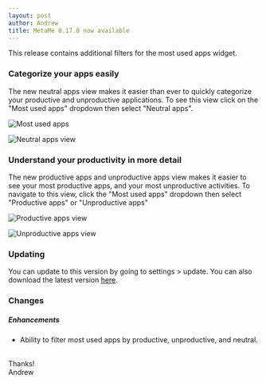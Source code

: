 ```yaml
---
layout: post
author: Andrew
title: MetaMe 0.17.0 now available
---
```


This release contains additional filters for the most used apps widget.

### Categorize your apps easily
The new neutral apps view makes it easier than ever to quickly categorize your productive and unproductive applications. To see this view click on the "Most used apps" dropdown then select "Neutral apps".

<img class="my-3 w-100" srcset="
                /assets/most-used-apps-1x.PNG 1x,
                /assets/most-used-apps-2x.PNG 2x,
                /assets/most-used-apps-3x.PNG 3x,
              " src="/assets/most-used-apps-1x.PNG" alt="Most used apps"
              title="Most used apps view" />

<img class="my-3 w-100" srcset="
                /assets/neutral-apps-view-1x.PNG 1x,
                /assets/neutral-apps-view-2x.PNG 2x,
                /assets/neutral-apps-view-3x.PNG 3x,
              " src="/assets/neutral-apps-view-1x.PNG" alt="Neutral apps view"
              title="Neutral apps view" />


### Understand your productivity in more detail
The new productive apps and unproductive apps view makes it easier to see your most productive apps, and your most unproductive activities. To navigate to this view, click the "Most used apps" dropdown then select "Productive apps" or "Unproductive apps"

<img class="my-3 w-100" srcset="
                /assets/productive-apps-1x.PNG 1x,
                /assets/productive-apps-2x.PNG 2x,
                /assets/productive-apps-3x.PNG 3x,
              " src="/assets/productive-apps-1x.PNG" alt="Productive apps view"
              title="Productive apps view" />

<img class="my-3 w-100" srcset="
                /assets/unproductive-apps-1x.PNG 1x,
                /assets/unproductive-apps-2x.PNG 2x,
                /assets/unproductive-apps-3x.PNG 3x,
              " src="/assets/unproductive-apps-1x.PNG" alt="Unproductive apps view"
              title="Unproductive apps view" />


### Updating

You can update to this version by going to settings > update.  You can also download the latest version [here](/download.html).

### Changes

##### Enhancements
- Ability to filter most used apps by productive, unproductive, and neutral.

<br/>
Thanks!
<br/>
Andrew